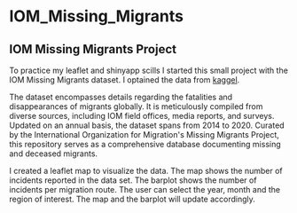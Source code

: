 # IOM_Missing_Migrants
<h2>IOM Missing Migrants Project</h2>
        <p>To practice my leaflet and shinyapp scills I started this small project with the IOM Missing Migrants dataset. 
            I optained the data from <a href="https://www.kaggle.com/datasets/nelgiriyewithana/global-missing-migrants-dataset/data">kaggel</a>.
        </p>
        <p>The dataset encompasses details regarding the fatalities and disappearances of migrants globally. 
            It is meticulously compiled from diverse sources, including IOM field offices, media reports, and surveys. Updated on an annual basis, the dataset spans from 2014 to 2020. Curated by the International Organization for Migration's Missing Migrants Project, this repository serves as a comprehensive database documenting missing and deceased migrants.
        </p>
        <p>
            I created a leaflet map to visualize the data. The map shows the number of incidents reported in the data set. The barplot shows the number of incidents per migration route. The user can select the year, month and the region of interest. The map and the barplot will update accordingly.
        </p>
